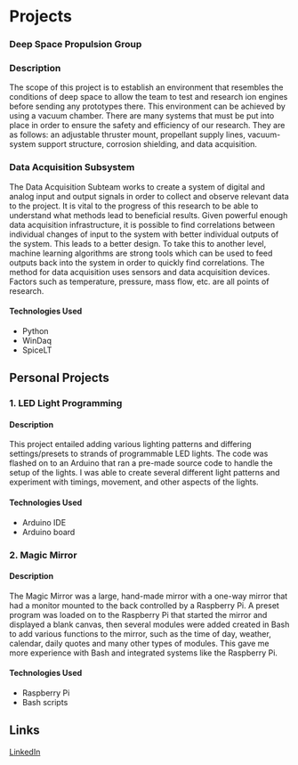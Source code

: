 # Projects
### Deep Space Propulsion Group
### **Description**  
  The scope of this project is to establish an environment that resembles the conditions of deep space to allow the team to test and research ion engines before 
  sending any prototypes there. This environment can be achieved by using a vacuum chamber. There are many systems that must be put into place in order to ensure 
  the safety and efficiency of our research. They are as follows: an adjustable thruster mount, propellant supply lines, vacuum-system support structure, 
  corrosion shielding, and data acquisition.

### **Data Acquisition Subsystem**
  The Data Acquisition Subteam works to create a system of digital and analog input and output signals in order to collect and observe relevant data to the project. 
  It is vital to the progress of this research to be able to understand what methods lead to beneficial results. 
  Given powerful enough data acquisition infrastructure, it is possible to find correlations between individual changes of input to the system with better 
  individual outputs of the system. This leads to a better design. To take this to another level, machine learning algorithms are strong tools which can be used
  to feed outputs back into the system in order to quickly find correlations. The method for data acquisition uses sensors and data acquisition devices. 
  Factors such as temperature, pressure, mass flow, etc. are all points of research.

#### **Technologies Used**  
  - Python
  - WinDaq
  - SpiceLT
  
## Personal Projects
### 1. LED Light Programming  
#### **Description**  
  This project entailed adding various lighting patterns and differing settings/presets to strands of programmable LED lights. The code was flashed on to an Arduino
  that ran a pre-made source code to handle the setup of the lights. I was able to create several different light patterns and experiment with timings, movement, and
  other aspects of the lights.  
#### **Technologies Used**  
  - Arduino IDE
  - Arduino board
  
### 2. Magic Mirror  
#### **Description**  
  The Magic Mirror was a large, hand-made mirror with a one-way mirror that had a monitor mounted to the back controlled by a Raspberry Pi. A preset program was
  loaded on to the Raspberry Pi that started the mirror and displayed a blank canvas, then several modules were added created in Bash to add various functions to the mirror,
  such as the time of day, weather, calendar, daily quotes and many other types of modules. This gave me more experience with Bash and integrated systems like the Raspberry Pi.  
#### **Technologies Used**  
- Raspberry Pi
- Bash scripts

## Links
[LinkedIn](linkedin.com/in/sheldon-roberts/)

